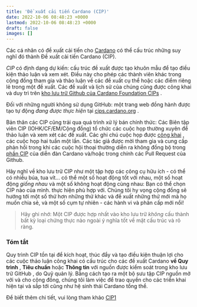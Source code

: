 ```yaml
---
title: 'Đề xuất cải tiến Cardano (CIP)'
date: 2022-10-06 08:48:23 +0000
lastmod: 2022-10-06 08:48:23 +0000
draft: false
images: []
---
```


Các cá nhân có đề xuất cải tiến cho [Cardano](https://cardano.org/) có thể cấu trúc những suy nghĩ đó thành Đề xuất cải tiến Cardano (CIP).

*CIP* có định dạng dự kiến: cấu trúc đề xuất được tạo khuôn mẫu để tạo điều kiện thảo luận và xem xét. Điều này cho phép các thành viên khác trong cộng đồng tham gia và thảo luận về các đề xuất cụ thể hoặc các điểm riêng lẻ trong một đề xuất. Các đề xuất và lịch sử của chúng cũng được công khai và duy trì trên [kho lưu trữ Github của Cardano Foundation CIPs](https://github.com/cardano-foundation/CIPs) .

Đối với những người không sử dụng GitHub: một trang web đồng hành được tạo tự động *đang được thực hiện* tại [cips.cardano.org](https://cips.cardano.org) .

Bản thân các CIP cũng trải qua quá trình xử lý bán chính thức: Các Biên tập viên CIP (IOHK/CF/EM/Cộng đồng) tổ chức các cuộc họp thường xuyên để thảo luận và xem xét các đề xuất. Các ghi chú cuộc họp được [công khai](https://github.com/cardano-foundation/CIPs/tree/master/BiweeklyMeetings) , các cuộc họp hai tuần một lần. Các tác giả được mời tham gia và cung cấp phản hồi trong khi các cuộc hội thoại thường diễn ra không đồng bộ trong [phần CIP](https://forum.cardano.org/c/english/cips/122) của diễn đàn Cardano và/hoặc trong chính các Pull Request của Github.

Hãy nghĩ về kho lưu trữ CIP như một tập hợp các công cụ hữu ích - có thể có nhiều búa, tua vít... có thể một số hoạt động tốt với nhau, một số hoạt động *giống nhau* và một số không hoạt động cùng nhau: Bạn có thể chọn CIP nào của mình. thực hiện phù hợp với. Chúng tôi hy vọng cộng đồng sẽ hướng tới một số thứ hơn những thứ khác và đề xuất những thứ mới mà họ muốn chia sẻ, và một số cụm tự nhiên - các hành vi và phân cấp mới nổi!

> Hãy ghi nhớ: Một CIP được hợp nhất vào kho lưu trữ *không* cấu thành bất kỳ loại chứng thực nào ngoài ý nghĩa tốt về mặt cấu trúc và rõ ràng.

### Tóm tắt

Quy trình CIP tồn tại để kích hoạt, thúc đẩy và tạo điều kiện thuận lợi cho các cuộc thảo luận công khai có cấu trúc cho các đề xuất Cardano **về Quy trình** , **Tiêu chuẩn** hoặc **Thông tin** với nguồn được kiểm soát trong kho lưu trữ GitHub , do Quỹ quản lý. Bằng cách tạo ra một bộ sưu tập CIP nguồn mở với và cho cộng đồng, chúng tôi làm việc để trao quyền cho các triển khai hiện tại và sắp tới cũng như hệ sinh thái Cardano tổng thể.

Để biết thêm chi tiết, vui lòng tham khảo [CIP1](https://github.com/cardano-foundation/CIPs/blob/master/CIP-0001/CIP-0001.md/)
